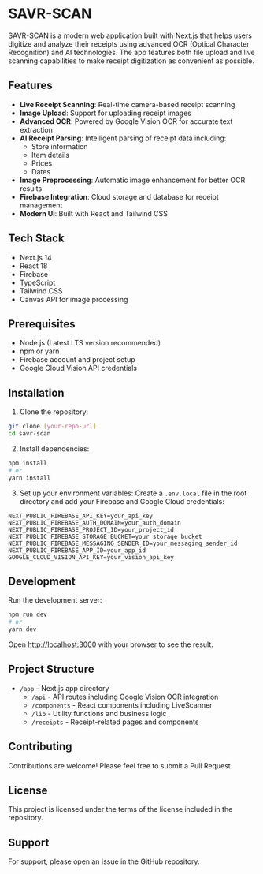 # SAVR-SCAN

SAVR-SCAN is a modern web application built with Next.js that helps users digitize and analyze their receipts using advanced OCR (Optical Character Recognition) and AI technologies. The app features both file upload and live scanning capabilities to make receipt digitization as convenient as possible.

## Features

- **Live Receipt Scanning**: Real-time camera-based receipt scanning
- **Image Upload**: Support for uploading receipt images
- **Advanced OCR**: Powered by Google Vision OCR for accurate text extraction
- **AI Receipt Parsing**: Intelligent parsing of receipt data including:
  - Store information
  - Item details
  - Prices
  - Dates
- **Image Preprocessing**: Automatic image enhancement for better OCR results
- **Firebase Integration**: Cloud storage and database for receipt management
- **Modern UI**: Built with React and Tailwind CSS

## Tech Stack

- Next.js 14
- React 18
- Firebase
- TypeScript
- Tailwind CSS
- Canvas API for image processing

## Prerequisites

- Node.js (Latest LTS version recommended)
- npm or yarn
- Firebase account and project setup
- Google Cloud Vision API credentials

## Installation

1. Clone the repository:
```bash
git clone [your-repo-url]
cd savr-scan
```

2. Install dependencies:
```bash
npm install
# or
yarn install
```

3. Set up your environment variables:
Create a `.env.local` file in the root directory and add your Firebase and Google Cloud credentials:
```env
NEXT_PUBLIC_FIREBASE_API_KEY=your_api_key
NEXT_PUBLIC_FIREBASE_AUTH_DOMAIN=your_auth_domain
NEXT_PUBLIC_FIREBASE_PROJECT_ID=your_project_id
NEXT_PUBLIC_FIREBASE_STORAGE_BUCKET=your_storage_bucket
NEXT_PUBLIC_FIREBASE_MESSAGING_SENDER_ID=your_messaging_sender_id
NEXT_PUBLIC_FIREBASE_APP_ID=your_app_id
GOOGLE_CLOUD_VISION_API_KEY=your_vision_api_key
```

## Development

Run the development server:

```bash
npm run dev
# or
yarn dev
```

Open [http://localhost:3000](http://localhost:3000) with your browser to see the result.

## Project Structure

- `/app` - Next.js app directory
  - `/api` - API routes including Google Vision OCR integration
  - `/components` - React components including LiveScanner
  - `/lib` - Utility functions and business logic
  - `/receipts` - Receipt-related pages and components

## Contributing

Contributions are welcome! Please feel free to submit a Pull Request.

## License

This project is licensed under the terms of the license included in the repository.

## Support

For support, please open an issue in the GitHub repository.
